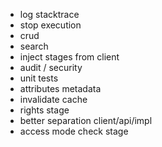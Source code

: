  - log stacktrace
 - stop execution
 - crud
 - search
 - inject stages from client
 - audit / security
 - unit tests
 - attributes metadata
 - invalidate cache
 - rights stage
 - better separation client/api/impl
 - access mode check stage
